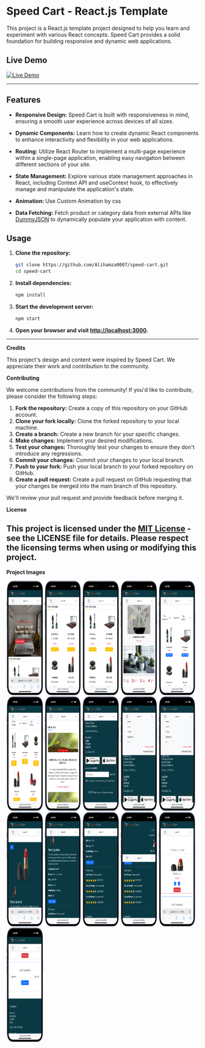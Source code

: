 # Speed Cart - React.js Template

This project is a React.js template project designed to help you learn and experiment with various React concepts. Speed Cart provides a solid foundation for building responsive and dynamic web applications.

## Live Demo

[![Live Demo](https://img.shields.io/badge/Live-Demo-blue?style=for-the-badge&logo=react)](https://speed-cart.onrender.com)

---

## Features

- **Responsive Design:** Speed Cart is built with responsiveness in mind, ensuring a smooth user experience across devices of all sizes.

- **Dynamic Components:** Learn how to create dynamic React components to enhance interactivity and flexibility in your web applications.

- **Routing:** Utilize React Router to implement a multi-page experience within a single-page application, enabling easy navigation between different sections of your site.

- **State Management:** Explore various state management approaches in React, including Context API and useContext hook, to effectively manage and manipulate the application's state.

- **Animation:** Use Custom Animation by css

- **Data Fetching:** Fetch product or category data from external APIs like [DummyJSON](https://dummyjson.com/) to dynamically populate your application with content.

## Usage

1. **Clone the repository:**

   ```bash
   git clone https://github.com/Alihamza0007/speed-cart.git
   cd speed-cart
   ```

2. **Install dependencies:**

   ```bash
   npm install
   ```

3. **Start the development server:**

   ```bash
   npm start
   ```

4. **Open your browser and visit [http://localhost:3000](http://localhost:3000).**

---

**Credits**

This project's design and content were inspired by Speed Cart. We appreciate their work and contribution to the community.

**Contributing**

We welcome contributions from the community! If you'd like to contribute, please consider the following steps:

1. **Fork the repository:** Create a copy of this repository on your GitHub account.
2. **Clone your fork locally:** Clone the forked repository to your local machine.
3. **Create a branch:** Create a new branch for your specific changes.
4. **Make changes:** Implement your desired modifications.
5. **Test your changes:** Thoroughly test your changes to ensure they don't introduce any regressions.
6. **Commit your changes:** Commit your changes to your local branch.
7. **Push to your fork:** Push your local branch to your forked repository on GitHub.
8. **Create a pull request:** Create a pull request on GitHub requesting that your changes be merged into the main branch of this repository.

We'll review your pull request and provide feedback before merging it.

**License**

## This project is licensed under the [MIT License](LICENSE) - see the LICENSE file for details. Please respect the licensing terms when using or modifying this project.

**Project Images**

<div class="d-flex">

<img src="./ShowCase/1.png"  width="19%" height="300px"  />
<img src="./ShowCase/2.png"  width="19%" height="300px"  />
<img src="./ShowCase/3.png"  width="19%" height="300px"  />
<img src="./ShowCase/4.png"  width="19%" height="300px"  />
<img src="./ShowCase/5.png"  width="19%" height="300px"  />
<img src="./ShowCase/6.png"  width="19%" height="300px"  />
<img src="./ShowCase/7.png"  width="19%" height="300px"  />
<img src="./ShowCase/8.png"  width="19%" height="300px"  />
<img src="./ShowCase/9.png"  width="19%" height="300px"  />
<img src="./ShowCase/10.png"  width="19%" height="300px"  />
<img src="./ShowCase/11.png"  width="19%" height="300px"  />
<img src="./ShowCase/12.png"  width="19%" height="300px"  />
<img src="./ShowCase/13.png"  width="19%" height="300px"  />
<img src="./ShowCase/14.png"  width="19%" height="300px"  />
<img src="./ShowCase/15.png"  width="19%" height="300px"  />
<img src="./ShowCase/16.png"  width="19%" height="300px"  />

</div>
